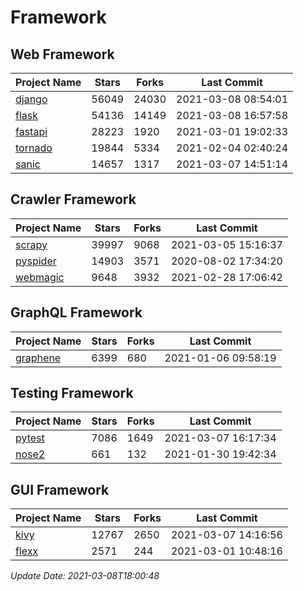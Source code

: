 # Framework

## Web Framework
| Project Name | Stars | Forks | Last Commit |
| ------------ | ----- | ----- | ----------- |
| [django](https://github.com/django/django) | 56049 | 24030 | 2021-03-08 08:54:01 |
| [flask](https://github.com/pallets/flask) | 54136 | 14149 | 2021-03-08 16:57:58 |
| [fastapi](https://github.com/tiangolo/fastapi) | 28223 | 1920 | 2021-03-01 19:02:33 |
| [tornado](https://github.com/tornadoweb/tornado) | 19844 | 5334 | 2021-02-04 02:40:24 |
| [sanic](https://github.com/sanic-org/sanic) | 14657 | 1317 | 2021-03-07 14:51:14 |

## Crawler Framework
| Project Name | Stars | Forks | Last Commit |
| ------------ | ----- | ----- | ----------- |
| [scrapy](https://github.com/scrapy/scrapy) | 39997 | 9068 | 2021-03-05 15:16:37 |
| [pyspider](https://github.com/binux/pyspider) | 14903 | 3571 | 2020-08-02 17:34:20 |
| [webmagic](https://github.com/code4craft/webmagic) | 9648 | 3932 | 2021-02-28 17:06:42 |

## GraphQL Framework
| Project Name | Stars | Forks | Last Commit |
| ------------ | ----- | ----- | ----------- |
| [graphene](https://github.com/graphql-python/graphene) | 6399 | 680 | 2021-01-06 09:58:19 |

## Testing Framework
| Project Name | Stars | Forks | Last Commit |
| ------------ | ----- | ----- | ----------- |
| [pytest](https://github.com/pytest-dev/pytest) | 7086 | 1649 | 2021-03-07 16:17:34 |
| [nose2](https://github.com/nose-devs/nose2) | 661 | 132 | 2021-01-30 19:42:34 |

## GUI Framework
| Project Name | Stars | Forks | Last Commit |
| ------------ | ----- | ----- | ----------- |
| [kivy](https://github.com/kivy/kivy) | 12767 | 2650 | 2021-03-07 14:16:56 |
| [flexx](https://github.com/flexxui/flexx) | 2571 | 244 | 2021-03-01 10:48:16 |

*Update Date: 2021-03-08T18:00:48*